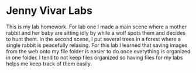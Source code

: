 # Jenny Vivar Labs
 This is my lab homework.
For lab one I made a main scene where a mother rabbit and her baby are sitting idly by while a wolf spots them and decides to hunt them. 
In the second scene, I put several trees in a forest where a single rabbit is peacefully relaxing.
For this lab I learned that saving images from the web onto my file folder is easier to do once everything is organized in one folder.
I tend to not keep files organized so having files for my labs helps me keep track of them easily.
